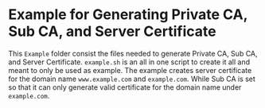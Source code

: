 # Example for Generating Private CA, Sub CA, and Server Certificate

This `Example` folder consist the files needed to generate Private CA, Sub CA, and Server Certificate. `example.sh` is an all in one script to create it all and meant to only be used as example. The example creates server certificate for the domain name `www.example.com` and `example.com`. While Sub CA is set so that it can only generate valid certificate for the domain name under `example.com`.
